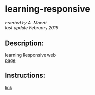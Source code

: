 # learning-responsive

*created by A. Mondt*
<br/>
*last update February 2019*

## Description:

learning Responsive web
<br/>
[page](https://amondt.github.io/learning-responsive/)

## Instructions:

[link](https://github.com/becodeorg/BXL-Lovelace-3.9/tree/master/parcours/02.2-ResponsiveWebDesign)
